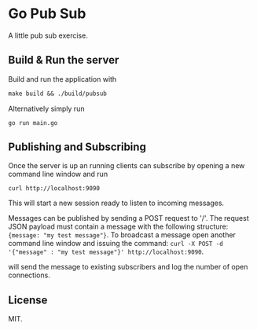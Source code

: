 #  Go Pub Sub
A little pub sub exercise.

## Build & Run the server
Build and run the application with
```Makefile
make build && ./build/pubsub
```

Alternatively simply run
```
go run main.go
```

## Publishing and Subscribing
Once the server is up an running clients can subscribe by opening a new command line window and run
```
curl http://localhost:9090
```
This will start a new session ready to listen to incoming messages.

Messages can be published by sending a POST request to '/'.
The request JSON payload must contain a message with the following structure: `{message: "my test message"}`.
To broadcast a message open another command line window and issuing the command:
`curl -X POST -d '{"message" : "my test message"}' http://localhost:9090`.

will send the message to existing subscribers and log the number of open connections.

## License
MIT.
